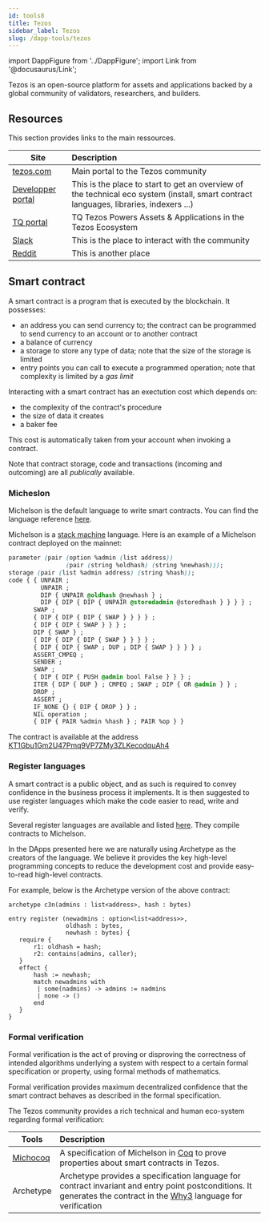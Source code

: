 ```yaml
---
id: tools8
title: Tezos
sidebar_label: Tezos
slug: /dapp-tools/tezos
---
```


import DappFigure from '../DappFigure';
import Link from '@docusaurus/Link';


Tezos is an open-source platform for assets and applications backed by a global community of validators, researchers, and builders.

<DappFigure img="tezos-logo.svg" width='50%'/>


## Resources
This section provides links to the main ressources.

| Site | Description |
| -- | :-- |
| [tezos.com](https://tezos.com) | Main portal to the Tezos community |
| [Developper portal](https://tezos.com/developer-portal) |  This is the place to start to get an overview of the technical eco system (install, smart contract languages, libraries, indexers ...) |
| [TQ portal](https://tqtezos.com) | TQ Tezos Powers Assets & Applications in the Tezos Ecosystem |
| [Slack](https://tezos.slack.com) | This is the place to interact with the community |
| [Reddit](https://www.reddit.com/r/tezos) | This is another place |

## Smart contract

A smart contract is a program that is executed by the blockchain. It possesses:
* an address you can send currency to; the contract can be programmed to send currency to an account or to another contract
* a balance of currency
* a storage to store any type of data; note that the size of the storage is limited
* entry points you can call to execute a programmed operation; note that complexity is limited by a *gas limit*

Interacting with a smart contract has an exectution cost which depends on:
* the complexity of the contract's procedure
* the size of data it creates
* a baker fee

This cost is automatically taken from your account when invoking a contract.

Note that contract storage, code and transactions (incoming and outcoming) are all *publically* available.

### Micheslon

Michelson is the default language to write smart contracts. You can find the language reference <a href='https://tezos.gitlab.io/michelson-reference/'>here</a>.

Michelson is a <a href='https://en.wikipedia.org/wiki/Stack_machine#:~:text=In%20computer%20science%2C%20computer%20engineering,buffer%2C%20known%20as%20a%20stack%2C' target='_blank'>stack machine</a> language. Here is an example of a Michelson contract deployed on the mainnet:

```css
parameter (pair (option %admin (list address))
                (pair (string %oldhash) (string %newhash)));
storage (pair (list %admin address) (string %hash));
code { { UNPAIR ;
         UNPAIR ;
         DIP { UNPAIR @oldhash @newhash } ;
         DIP { DIP { DIP { UNPAIR @storedadmin @storedhash } } } } ;
       SWAP ;
       { DIP { DIP { DIP { SWAP } } } } ;
       { DIP { DIP { SWAP } } } ;
       DIP { SWAP } ;
       { DIP { DIP { DIP { SWAP } } } } ;
       { DIP { DIP { SWAP ; DUP ; DIP { SWAP } } } } ;
       ASSERT_CMPEQ ;
       SENDER ;
       SWAP ;
       { DIP { DIP { PUSH @admin bool False } } } ;
       ITER { DIP { DUP } ; CMPEQ ; SWAP ; DIP { OR @admin } } ;
       DROP ;
       ASSERT ;
       IF_NONE {} { DIP { DROP } } ;
       NIL operation ;
       { DIP { PAIR %admin %hash } ; PAIR %op } }
```

The contract is available at the address [KT1Gbu1Gm2U47Pmq9VP7ZMy3ZLKecodquAh4](https://better-call.dev/mainnet/KT1Gbu1Gm2U47Pmq9VP7ZMy3ZLKecodquAh4/code)

### Register languages

A smart contract is a public object, and as such is required to convey confidence in the business process it implements. It is then suggested to use register languages which make the code easier to read, write and <Link to='/docs/dapp-tools/tezos#formal-verification'>verify</Link>.

Several register languages are available and listed <a href='https://tezos.com/developer-portal/#2-write-a-smart-contract'>here</a>. They compile contracts to Michelson.

In the DApps presented here we are naturally using <Link to='/docs/dapp-tools/archetype'>Archetype</Link> as the creators of the language. We believe it provides the key high-level programming concepts to reduce the development cost and provide easy-to-read high-level contracts.

For example, below is the <Link to='/docs/dapp-tools/archetype'>Archetype</Link> version of the above contract:

```archetype
archetype c3n(admins : list<address>, hash : bytes)

entry register (newadmins : option<list<address>>,
                oldhash : bytes,
                newhash : bytes) {
   require {
       r1: oldhash = hash;
       r2: contains(admins, caller);
   }
   effect {
       hash := newhash;
       match newadmins with
        | some(nadmins) -> admins := nadmins
        | none -> ()
       end
   }
}
```

### Formal verification

Formal verification is the act of proving or disproving the correctness of intended algorithms underlying a system with respect to a certain formal specification or property, using formal methods of mathematics.

Formal verification provides maximum decentralized confidence that the smart contract behaves as described in the formal specification.

The Tezos community provides a rich technical and human eco-system regarding formal verification:

| Tools | Description |
| -- | :-- |
| <a href='https://gitlab.com/nomadic-labs/mi-cho-coq/' target='_blank'>Michocoq</a> | A specification of Michelson in <a href='https://coq.inria.fr/' target='_blank'>Coq</a> to prove properties about smart contracts in Tezos. |
| <Link to='/docs/dapp-tools/archetype'>Archetype</Link> | Archetype provides a specification language for contract invariant and entry point postconditions. It generates the contract in the <a href='http://why3.lri.fr/' target='_blank'>Why3</a> language for verification |